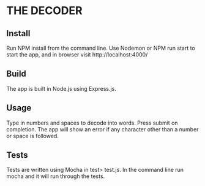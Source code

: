 # THE DECODER

## Install

Run NPM install from the command line.
Use Nodemon or NPM run start to start the app, and in browser visit http://localhost:4000/

## Build

The app is built in Node.js using Express.js.

## Usage

Type in numbers and spaces to decode into words. Press submit on completion.
The app will show an error if any character other than a number or space is followed.

## Tests

Tests are written using Mocha in test> test.js. In the command line run mocha and it will run through the tests.